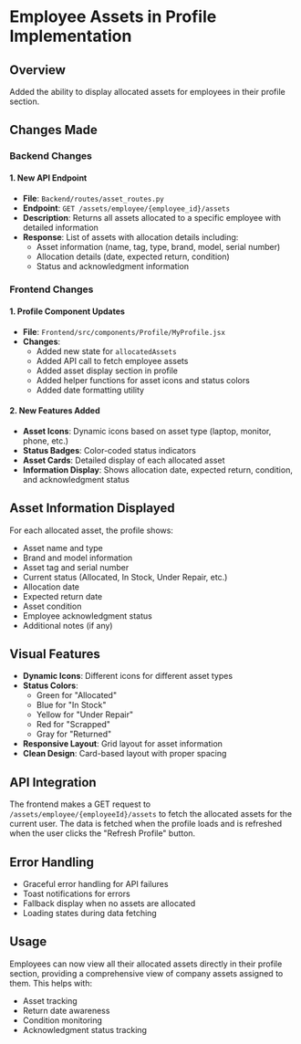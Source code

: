 # Employee Assets in Profile Implementation

## Overview
Added the ability to display allocated assets for employees in their profile section.

## Changes Made

### Backend Changes

#### 1. New API Endpoint
- **File**: `Backend/routes/asset_routes.py`
- **Endpoint**: `GET /assets/employee/{employee_id}/assets`
- **Description**: Returns all assets allocated to a specific employee with detailed information
- **Response**: List of assets with allocation details including:
  - Asset information (name, tag, type, brand, model, serial number)
  - Allocation details (date, expected return, condition)
  - Status and acknowledgment information

### Frontend Changes

#### 1. Profile Component Updates
- **File**: `Frontend/src/components/Profile/MyProfile.jsx`
- **Changes**:
  - Added new state for `allocatedAssets`
  - Added API call to fetch employee assets
  - Added asset display section in profile
  - Added helper functions for asset icons and status colors
  - Added date formatting utility

#### 2. New Features Added
- **Asset Icons**: Dynamic icons based on asset type (laptop, monitor, phone, etc.)
- **Status Badges**: Color-coded status indicators
- **Asset Cards**: Detailed display of each allocated asset
- **Information Display**: Shows allocation date, expected return, condition, and acknowledgment status

## Asset Information Displayed

For each allocated asset, the profile shows:
- Asset name and type
- Brand and model information
- Asset tag and serial number
- Current status (Allocated, In Stock, Under Repair, etc.)
- Allocation date
- Expected return date
- Asset condition
- Employee acknowledgment status
- Additional notes (if any)

## Visual Features

- **Dynamic Icons**: Different icons for different asset types
- **Status Colors**: 
  - Green for "Allocated"
  - Blue for "In Stock"
  - Yellow for "Under Repair"
  - Red for "Scrapped"
  - Gray for "Returned"
- **Responsive Layout**: Grid layout for asset information
- **Clean Design**: Card-based layout with proper spacing

## API Integration

The frontend makes a GET request to `/assets/employee/{employeeId}/assets` to fetch the allocated assets for the current user. The data is fetched when the profile loads and is refreshed when the user clicks the "Refresh Profile" button.

## Error Handling

- Graceful error handling for API failures
- Toast notifications for errors
- Fallback display when no assets are allocated
- Loading states during data fetching

## Usage

Employees can now view all their allocated assets directly in their profile section, providing a comprehensive view of company assets assigned to them. This helps with:
- Asset tracking
- Return date awareness
- Condition monitoring
- Acknowledgment status tracking
